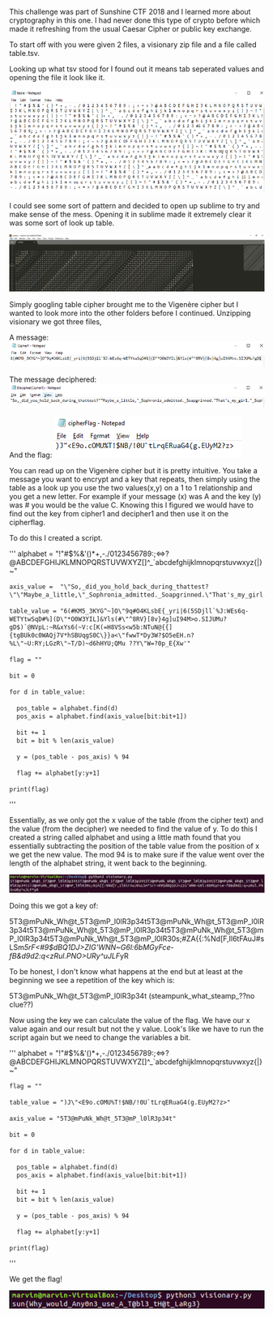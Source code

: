 This challenge was part of Sunshine CTF 2018 and I learned more about cryptography in this one. I had never done this type of 
crypto before which made it refreshing from the usual Caesar Cipher or public key exchange. 

To start off with you were given 2 files, a visionary zip file and a file called table.tsv. 

Looking up what tsv stood for I found out it means tab seperated values and opening the file it look like it.

![table_notepad](table_notepad.PNG)

I could see some sort of pattern and decided to open up sublime to try and make sense of the mess. Opening it in sublime made
it extremely clear it was some sort of look up table. 

![table_sublime](table_sublime.PNG)

Simply googling table cipher brought me to the Vigenère cipher but I wanted to look more into the other folders before I
continued. Unzipping visionary we got three files,

A message:
![cipher1](cipher1.PNG)

The message deciphered:
![decipher1](decipher1.PNG)

And the flag:
![cipherflag](cipherflag.PNG)

You can read up on the Vigenère cipher but it is pretty intuitive. You take a message you want to encrypt and a key that repeats,
then simply using the table as a look up you use the two values(x,y) on a 1 to 1 relationship and you get a new letter. For example
if your message (x) was A and the key (y) was # you would be the value C. Knowing this I figured we would have to find out the key
from cipher1 and decipher1 and then use it on the cipherflag. 

To do this I created a script. 

'''
    alphabet = "!\"#$%&'()*+,-./0123456789:;<=>?@ABCDEFGHIJKLMNOPQRSTUVWXYZ[\]^_`abcdefghijklmnopqrstuvwxyz{|}~"

    axis_value =  "\"So,_did_you_hold_back_during_thattest?\"\"Maybe_a_little,\"_Sophronia_admitted._Soapgrinned.\"That's_my_girl.\"_Sophronia_glared_at_him._He_was_gettingfamiliar.\"You_are,_miss.\"_He_continued_togrin.\"I'm_my_own_girl,_thank_you_verymuch.\"―Gail_Carriger"

    table_value = "6(#KM5_3KYG^~]O\"9q#O4KLsbE{_yri|6(5SDjll`%J:WEs6q-WETYtwSqD#%](D\"*O0W3YIL]&Yls(#\"^8RV}[8v}4g]uI94M>o.SIJUMu?gD$)`@NVpL:~R&xYs6(~V:c[K(=H8VSs<w5b:NTuN@{{]{tgBUk0c0WAQj7V*hSBUqgS0C\}}a<\"fwwT*Dy3W?$O5eEH.n?%L\"~U:RY;LGzR\"~T/D)~d6hHYU;QMu ??Y\"W=?0p_E{Xw'"

    flag = ""

    bit = 0

    for d in table_value:

      pos_table = alphabet.find(d)
      pos_axis = alphabet.find(axis_value[bit:bit+1])

      bit += 1
      bit = bit % len(axis_value)

      y = (pos_table - pos_axis) % 94

      flag += alphabet[y:y+1]

    print(flag)

'''

Essentially, as we only got the x value of the table (from the cipher text) and the value (from the decipher) we needed to find
the value of y. To do this I created a string called alphabet and using a little math found that you essentially subtracting the
position of the table value from the position of x we get the new value. The mod 94 is to make sure if the value went over the 
length of the alphabet string, it went back to the beginning.

![key](key.PNG)


Doing this we got a key of: 

  5T3@mPuNk_Wh@t_5T3@mP_l0lR3p34t5T3@mPuNk_Wh@t_5T3@mP_l0lR3p34t5T3@mPuNk_Wh@t_5T3@mP_l0lR3p34t5T3@mPuNk_Wh@t_5T3@mP_l0lR3p34t5T3@mPuNk_Wh@t_5T3@mP_l0lR30s;#ZA{{:%Nd[F,Il6tFAuJ#sLSm*5rF<#9$dBQ1DJ>ZIG'WNN~G6l:6bMGyFce-fB&d9d2:q<zRul.PNO>URy^uJLF*yR

To be honest, I don't know what happens at the end but at least at the beginning we see a repetition of the key which is:
  
  5T3@mPuNk_Wh@t_5T3@mP_l0lR3p34t
  (steampunk_what_steamp_??no clue??)
  
Now using the key we can calculate the value of the flag. We have our x value again and our result but not the y value. Look's 
like we have to run the script again but we need to change the variables a bit. 


'''
    alphabet = "!\"#$%&'()*+,-./0123456789:;<=>?@ABCDEFGHIJKLMNOPQRSTUVWXYZ[\]^_`abcdefghijklmnopqrstuvwxyz{|}~"

    flag = ""

    table_value = ")J\"<E9o.cOMU%T!$NB/!0U`tLrqERuaG4(g.EUyM2?z>"

    axis_value = "5T3@mPuNk_Wh@t_5T3@mP_l0lR3p34t"
    
    bit = 0

    for d in table_value:

      pos_table = alphabet.find(d)
      pos_axis = alphabet.find(axis_value[bit:bit+1])

      bit += 1
      bit = bit % len(axis_value)

      y = (pos_table - pos_axis) % 94

      flag += alphabet[y:y+1]

    print(flag)
'''

We get the flag!

![flag](flag.PNG)



 
  





